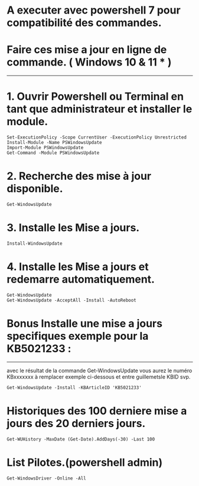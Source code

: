 # A executer avec powershell 7 pour compatibilité des commandes.
# Faire ces mise a jour en ligne de commande. ( Windows 10 & 11 * )
-----------------------------------------------------------------------------------------------

# 1. Ouvrir Powershell ou Terminal en tant que administrateur et installer le module.

    Set-ExecutionPolicy -Scope CurrentUser -ExecutionPolicy Unrestricted
    Install-Module -Name PSWindowsUpdate
    Import-Module PSWindowsUpdate
    Get-Command -Module PSWindowsUpdate

# 2. Recherche des mise à jour disponible.

    Get-WindowsUpdate

# 3. Installe les Mise a jours.

    Install-WindowsUpdate

# 4. Installe les Mise a jours et redemarre automatiquement.
    
    Get-WindowsUpdate 
    Get-WindowsUpdate -AcceptAll -Install -AutoReboot

# Bonus Installe une mise a jours specifiques exemple pour la KB5021233 :
----------------------------
avec le résultat de la  commande Get-WindowsUpdate vous aurez le numéro KBxxxxxxx à remplacer exemple ci-dessous et entre guillemetsle KBID svp.

    Get-WindowsUpdate -Install -KBArticleID 'KB5021233'

# Historiques des 100 derniere mise a jours des 20 derniers jours.

    Get-WUHistory -MaxDate (Get-Date).AddDays(-30) -Last 100

# List Pilotes.(powershell admin)

    Get-WindowsDriver -Online -All

    
    
